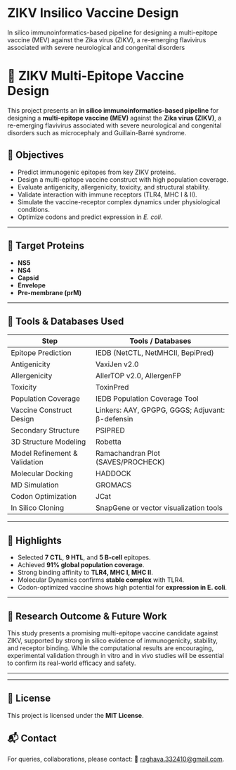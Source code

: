 # ZIKV Insilico Vaccine Design
In silico immunoinformatics-based pipeline for designing a multi-epitope vaccine (MEV) against the Zika virus (ZIKV), a re-emerging flavivirus associated with severe neurological and congenital disorders
# 🧬 ZIKV Multi-Epitope Vaccine Design

This project presents an **in silico immunoinformatics-based pipeline** for designing a **multi-epitope vaccine (MEV)** against the **Zika virus (ZIKV)**, a re-emerging flavivirus associated with severe neurological and congenital disorders such as microcephaly and Guillain-Barré syndrome.

## 📌 Objectives

- Predict immunogenic epitopes from key ZIKV proteins.
- Design a multi-epitope vaccine construct with high population coverage.
- Evaluate antigenicity, allergenicity, toxicity, and structural stability.
- Validate interaction with immune receptors (TLR4, MHC I & II).
- Simulate the vaccine-receptor complex dynamics under physiological conditions.
- Optimize codons and predict expression in *E. coli*.

---

## 🧪 Target Proteins

- **NS5**
- **NS4**
- **Capsid**
- **Envelope**
- **Pre-membrane (prM)**

---

## 🧰 Tools & Databases Used

| Step                          | Tools / Databases                       |
|-------------------------------|-----------------------------------------|
| Epitope Prediction            | IEDB (NetCTL, NetMHCII, BepiPred)       |
| Antigenicity                  | VaxiJen v2.0                            |
| Allergenicity                 | AllerTOP v2.0, AllergenFP               |
| Toxicity                      | ToxinPred                               |
| Population Coverage           | IEDB Population Coverage Tool           |
| Vaccine Construct Design      | Linkers: AAY, GPGPG, GGGS; Adjuvant: β-defensin |
| Secondary Structure           | PSIPRED                                 |
| 3D Structure Modeling         | Robetta                                 |
| Model Refinement & Validation | Ramachandran Plot (SAVES/PROCHECK)     |
| Molecular Docking             | HADDOCK                                 |
| MD Simulation                 | GROMACS                                 |
| Codon Optimization            | JCat                                    |
| In Silico Cloning             | SnapGene or vector visualization tools  |

---

## 🧬 Highlights

- Selected **7 CTL**, **9 HTL**, and **5 B-cell** epitopes.
- Achieved **91% global population coverage**.
- Strong binding affinity to **TLR4, MHC I, MHC II**.
- Molecular Dynamics confirms **stable complex** with TLR4.
- Codon-optimized vaccine shows high potential for **expression in E. coli**.

---

## 🧪 Research Outcome & Future Work

This study presents a promising multi-epitope vaccine candidate against ZIKV, supported by strong in silico evidence of immunogenicity, stability, and receptor binding. While the computational results are encouraging, experimental validation through in vitro and in vivo studies will be essential to confirm its real-world efficacy and safety.

---

---
## 📄 License

This project is licensed under the **MIT License**.

## 📬 Contact

For queries, collaborations, please contact: 📧 raghava.332410@gmail.com.

